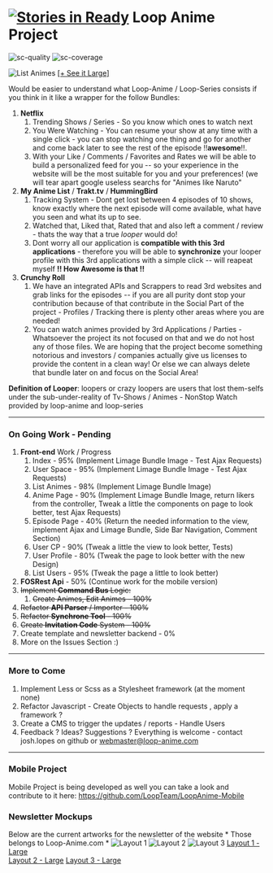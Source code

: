[![Stories in Ready](https://badge.waffle.io/LoopTeam/LoopSeries-Website.png?label=ready&title=Ready)](https://waffle.io/LoopTeam/LoopSeries-Website)
Loop Anime Project
========================
![sc-quality](https://scrutinizer-ci.com/g/LoopTeam/LoopAnime-Website/badges/quality-score.png?b=develop) ![sc-coverage](https://scrutinizer-ci.com/g/LoopTeam/LoopAnime-Website/badges/build.png?b=develop)

![List Animes](http://s13.postimg.org/6kl9ubsnr/2yp0k3nc.png)
[\[+ See it Large\]](http://oi62.tinypic.com/2yp0knc.jpg)

Would be easier to understand what Loop-Anime / Loop-Series consists if you think in it like a wrapper for the follow Bundles:

 1. **Netflix** 
	 1. Trending Shows / Series - So you know which ones to watch next
	 2. You Were Watching - You can resume your show at any time with a single click - you can stop watching one thing and go for another and come back later to see the rest of the episode !!**awesome**!!.
	 3. With your Like / Comments / Favorites and Rates we will be able to build a personalized feed for you -- so your experience in the website will be the most suitable for you and your preferences! (we will tear apart google useless searchs for "Animes like Naruto"
 2. **My Anime List** / **Trakt.tv** / **HummingBird**
	 1. Tracking System - Dont get lost between 4 episodes of 10 shows, know exactly where the next episode will come available, what have you seen and what its up to see.
	 2. Watched that, Liked that, Rated that and also left a comment / review - thats the way that a true *looper* would do!
	 3. Dont worry all our application is **compatible with this 3rd applications** - therefore you will be able to **synchronize** your looper profile with this 3rd applications with a simple click -- will reapeat myself **!! How Awesome is that !!**
 3. **Crunchy Roll**
	 1. We have an integrated APIs and Scrappers to read 3rd websites and grab links for the episodes -- if you are all purity dont stop your contribution because of that contribute in the Social Part of the project - Profiles / Tracking there is plenty other areas where you are needed!
	 2. You can watch animes provided by 3rd Applications / Parties - Whatsoever the project its not focused on that and we do not host any of those files. We are hoping that the project become something notorious and investors / companies actually give us licenses to provide the content in a clean way! Or else we can always delete that bundle later on and focus on the Social Area!

**Definition of Looper**: loopers or crazy loopers are users that lost them-selfs under the sub-under-reality of Tv-Shows / Animes - NonStop Watch provided by loop-anime and loop-series

----------

<h3>On Going Work - Pending</h3>

 1. **Front-end** Work / Progress
	 1. Index - 95% (Implement Limage Bundle Image - Test Ajax Requests)
	 2. User Space - 95% (Implement Limage Bundle Image - Test Ajax Requests)
	 3. List Animes - 98% (Implement Limage Bundle Image)
	 4. Anime Page - 90% (Implement Limage Bundle Image, return likers from the controller, Tweak a little the components on page to look better, test Ajax Requests)
	 5. Episode Page - 40% (Return the needed information to the view, implement Ajax and Limage Bundle, Side Bar Navigation, Comment Section)
	 6. User CP - 90% (Tweak a little the view to look better, Tests)
	 7. User Profile - 80% (Tweak the page to look better with the new Design)
	 8. List Users - 95% (Tweak the page a little to look better)
 2. **FOSRest Api** - 50% (Continue work for the mobile version)
 3. ~~Implement **Command Bus** Logic:~~
	 1. ~~Create Animes, Edit Animes - 100%~~
 4. ~~Refactor **API Parser** / Importer - 100%~~
 5. ~~Refactor **Synchrone Tool** - 100%~~
 6. ~~Create **Invitation Code** System - 100%~~
 7. Create template and newsletter backend - 0%
 8. More on the Issues Section :)


----------

<h3>More to Come</h3>

 1. Implement Less or Scss as a Stylesheet framework (at the moment none)
 2. Refactor Javascript - Create Objects to handle requests , apply a framework ?
 3. Create a CMS to trigger the updates / reports - Handle Users
 4. Feedback ? Ideas? Suggestions ? Everything is welcome - contact josh.lopes on github or webmaster@loop-anime.com 


----------

<h3>Mobile Project</h3>

Mobile Project is being developed as well you can take a look and contribute to it here: https://github.com/LoopTeam/LoopAnime-Mobile

<h3>Newsletter Mockups</h3>

Below are the current artworks for the newsletter of the website * Those belongs to Loop-Anime.com *
![Layout 1](http://s7.postimg.org/nmefh4x7f/iz2po9.png)  ![Layout 2](http://s12.postimg.org/v1k0k2he5/34e95le.png) ![Layout 3](http://s3.postimg.org/pvd6wcof7/2q1gr4k.png) 
[Layout 1 - Large](http://oi58.tinypic.com/iz2po9.jpg)                                                                         
[Layout 2 - Large](http://oi62.tinypic.com/34e95le.jpg)
[Layout 3 - Large](http://oi58.tinypic.com/2q1gr4k.jpg)
